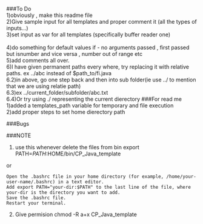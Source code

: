 ###To Do  
1)obviously , make this readme file  
2)Give sample input for all templates and proper comment it (all the types of inputs...)  
3)set input as var for all templates (specifically buffer reader one)</br>  
4)do something for default values if - no arguments passed , first passed but isnumber and vice versa , number out of range etc  
5)add comments all over.  
6)I have given permanent paths every where, try replacing it with relative paths. ex  ../abc instead of $path_to/fi.java  
6.2)in above, go one step back and then into sub folder(ie use ../ to mention that we are using relatie path)  
6.3)ex ../current_folder/subfolder/abc.txt  
6.4)Or try using ./ representing the current dierectory
###For read me  
1)added a templates_path variable for temporary and file execution  
2)add proper steps to set home dierectory path  

###Bugs


###NOTE
1) use this whenever delete the files from bin
export PATH=$PATH:$HOME/bin/CP_Java_template

or


    Open the .bashrc file in your home directory (for example, /home/your-user-name/.bashrc) in a text editor.
    Add export PATH="your-dir:$PATH" to the last line of the file, where your-dir is the directory you want to add.
    Save the .bashrc file.
    Restart your terminal.
    
2) Give permision
 chmod -R a+x CP_Java_template
